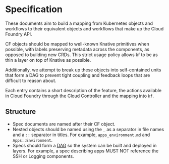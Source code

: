 # Specification

These documents aim to build a mapping from Kubernetes objects and workflows
to their equivalent objects and workflows that make up the Cloud Foundry API.

CF objects should be mapped to well-known Knative primitives when possible,
with labels preserving metadata across the components, as opposed to building
new CRDs. This strict usage policy allows kf to be as thin a layer on top of
Knative as possible.

Additionally, we attempt to break up these objects into self-contained units
that form a DAG to prevent tight coupling and feedback loops that are difficult
to reason about.

Each entry contains a short description of the feature, the actions available
in Cloud Foundry through the Cloud Controller and the mapping into `kf`.

## Structure

* Spec documents are named after their CF object.
* Nested objects should be named using the `_` as a separator in file names and
  a `::` separator in titles. For example, `apps_environment.md` and
  `Apps::Environment`.
* Specs should form a [DAG](https://en.wikipedia.org/wiki/Directed_acyclic_graph)
  so the system can be built and deployed in layers. For example, a spec
  describing apps MUST NOT reference the SSH or Logging components.
